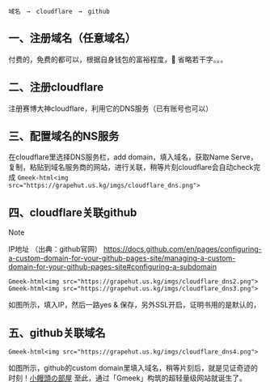 ```
域名　→　cloudflare　→　github
```

## 一、注册域名（任意域名）
付费的，免费的都可以，根据自身钱包的富裕程度，👀  省略若干字。。。

## 二、注册cloudflare
注册赛博大神cloudflare，利用它的DNS服务（已有账号也可以）

## 三、配置域名的NS服务
在cloudflare里选择DNS服务栏，add domain，填入域名，获取Name Serve，
复制，粘贴到域名服务商的网站，进行关联，稍等片刻cloudflare会自动check完成
`Gmeek-html<img src="https://grapehut.us.kg/imgs/cloudflare_dns.png">`

## 四、cloudflare关联github

> [!NOTE]
> IP地址  （出典：github官网）
> https://docs.github.com/en/pages/configuring-a-custom-domain-for-your-github-pages-site/managing-a-custom-domain-for-your-github-pages-site#configuring-a-subdomain

`Gmeek-html<img src="https://grapehut.us.kg/imgs/cloudflare_dns2.png">`
`Gmeek-html<img src="https://grapehut.us.kg/imgs/cloudflare_dns3.png">`

如图所示，填入IP，然后一路yes & 保存，另外SSL开启，证明书用的是默认的，


## 五、github关联域名
`Gmeek-html<img src="https://grapehut.us.kg/imgs/cloudflare_dns4.png">`

如图所示，github的custom domain里填入域名，稍等片刻后，就是见证奇迹的时刻！[小饅頭の部屋](https://grapehut.us.kg/)
至此，通过「Gmeek」构筑的超轻量级网站就诞生了。

